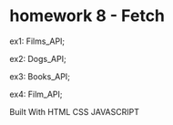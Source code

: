 # homework 8 - Fetch
ex1: Films_API;

ex2: Dogs_API;

ex3: Books_API;

ex4: Film_API;


Built With
HTML
CSS
JAVASCRIPT
